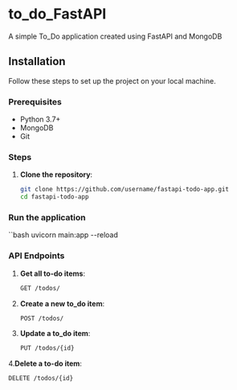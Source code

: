 # to_do_FastAPI
A simple To_Do application created using FastAPI and MongoDB
## Installation

Follow these steps to set up the project on your local machine.

### Prerequisites

- Python 3.7+
- MongoDB
- Git

### Steps

1. **Clone the repository**:
   ```bash
   git clone https://github.com/username/fastapi-todo-app.git
   cd fastapi-todo-app
### Run the application
``bash
uvicorn main:app --reload
### API Endpoints
1. **Get all to-do items**:
   ```bash
   GET /todos/
2. **Create a new to_do item**:
   ```bash
   POST /todos/
3. **Update a to_do item**:
   ```bash
   PUT /todos/{id}
4.**Delete a to-do item**:
   ```bash
   DELETE /todos/{id}


